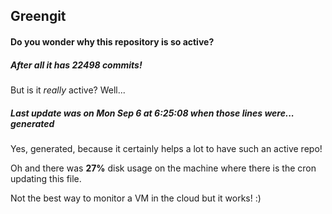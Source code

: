 ## Greengit

#### Do you wonder why this repository is so active?

##### After all it has 22498 commits!

But is it *really* active? Well...

##### Last update was on Mon Sep 6 at 6:25:08 when those lines were... generated

Yes, generated, because it certainly helps a lot to have such an active repo!

Oh and there was **27%** disk usage on the machine
where there is the cron updating this file.

Not the best way to monitor a VM in the cloud but it works! :)
